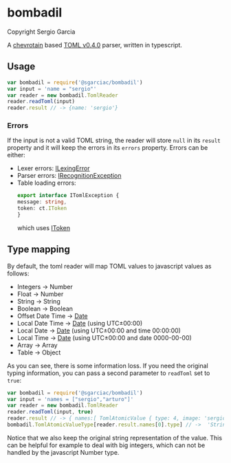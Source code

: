 # bombadil
Copyright Sergio Garcia

A [chevrotain](https://github.com/SAP/chevrotain) based [TOML v0.4.0](https://github.com/toml-lang/toml) parser, written in typescript.

## Usage

```javascript
var bombadil = require('@sgarciac/bombadil')
var input = 'name = "sergio"'
var reader = new bombadil.TomlReader
reader.readToml(input)
reader.result // -> {name: 'sergio'}
```

### Errors

If the input is not a valid TOML string, the reader will store ```null``` in its ```result``` property and it will keep the errors in its ```errors``` property. Errors can be either:

  * Lexer errors: [ILexingError](http://sap.github.io/chevrotain/documentation/0_28_3/interfaces/_chevrotain_d_.ilexingerror.html)
  * Parser errors: [IRecognitionException](http://sap.github.io/chevrotain/documentation/0_28_3/interfaces/_chevrotain_d_.exceptions.irecognitionexception.html)
  * Table loading errors:
    ```typescript
    export interface ITomlException {
    message: string,
    token: ct.IToken
    }
    ```
    which uses [IToken](http://sap.github.io/chevrotain/documentation/0_28_3/interfaces/_chevrotain_d_.itoken.html)

## Type mapping

By default, the toml reader will map TOML values to javascript values as follows:

  * Integers -> Number
  * Float -> Number
  * String -> String
  * Boolean -> Boolean
  * Offset Date Time -> [Date](https://developer.mozilla.org/en-US/docs/Web/JavaScript/Reference/Global_Objects/Date)
  * Local Date Time -> [Date](https://developer.mozilla.org/en-US/docs/Web/JavaScript/Reference/Global_Objects/Date) (using UTC±00:00)
  * Local Date -> [Date](https://developer.mozilla.org/en-US/docs/Web/JavaScript/Reference/Global_Objects/Date) (using UTC±00:00 and time 00:00:00)
  * Local Time -> [Date](https://developer.mozilla.org/en-US/docs/Web/JavaScript/Reference/Global_Objects/Date) (using UTC±00:00 and date 0000-00-00)
  * Array -> Array
  * Table -> Object

As you can see, there is some information loss. If you need the original typing information, you can pass a second parameter to ```readToml``` set to ```true```:

```javascript
var bombadil = require('@sgarciac/bombadil')
var input = 'names = ["sergio","arturo"]'
var reader = new bombadil.TomlReader
reader.readToml(input, true)
reader.result // -> { names:[ TomlAtomicValue { type: 4, image: 'sergio', value: 'sergio' },TomlAtomicValue { type: 4, image: 'arturo', value: 'arturo' } ] }
bombadil.TomlAtomicValueType[reader.result.names[0].type] // ->  'String'
```

Notice that we also keep the original string representation of the value. This can be helpful for example to deal with big integers, which can not be handled by the javascript Number type.
  